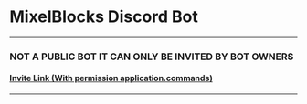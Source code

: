 # MixelBlocks Discord Bot

---

### NOT A PUBLIC BOT IT CAN ONLY BE INVITED BY BOT OWNERS

#### [Invite Link (With permission application.commands)](https://discord.com/api/oauth2/authorize?client_id=936610429772365925&permissions=8&scope=bot%20applications.commands)

---
